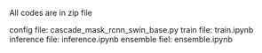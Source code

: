 All codes are in zip file

config file: cascade_mask_rcnn_swin_base.py
train file: train.ipynb
inference file: inference.ipynb
ensemble fiel: ensemble.ipynb
